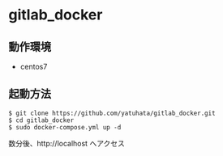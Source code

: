 # gitlab_docker

## 動作環境

- centos7

## 起動方法

```
$ git clone https://github.com/yatuhata/gitlab_docker.git
$ cd gitlab_docker
$ sudo docker-compose.yml up -d
```
数分後、http://localhost へアクセス

